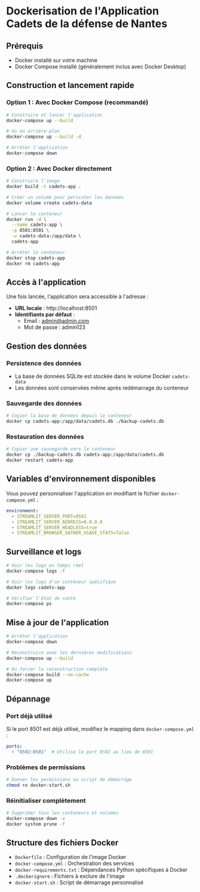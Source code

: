 # Dockerisation de l'Application Cadets de la défense de Nantes

## Prérequis

- Docker installé sur votre machine
- Docker Compose installé (généralement inclus avec Docker Desktop)

## Construction et lancement rapide

### Option 1 : Avec Docker Compose (recommandé)

```bash
# Construire et lancer l'application
docker-compose up --build

# Ou en arrière-plan
docker-compose up --build -d

# Arrêter l'application
docker-compose down
```

### Option 2 : Avec Docker directement

```bash
# Construire l'image
docker build -t cadets-app .

# Créer un volume pour persister les données
docker volume create cadets-data

# Lancer le conteneur
docker run -d \
  --name cadets-app \
  -p 8501:8501 \
  -v cadets-data:/app/data \
  cadets-app

# Arrêter le conteneur
docker stop cadets-app
docker rm cadets-app
```

## Accès à l'application

Une fois lancée, l'application sera accessible à l'adresse :
- **URL locale** : http://localhost:8501
- **Identifiants par défaut** :
  - Email : admin@admin.com
  - Mot de passe : admin123

## Gestion des données

### Persistence des données
- La base de données SQLite est stockée dans le volume Docker `cadets-data`
- Les données sont conservées même après redémarrage du conteneur

### Sauvegarde des données
```bash
# Copier la base de données depuis le conteneur
docker cp cadets-app:/app/data/cadets.db ./backup-cadets.db
```

### Restauration des données
```bash
# Copier une sauvegarde vers le conteneur
docker cp ./backup-cadets.db cadets-app:/app/data/cadets.db
docker restart cadets-app
```

## Variables d'environnement disponibles

Vous pouvez personnaliser l'application en modifiant le fichier `docker-compose.yml` :

```yaml
environment:
  - STREAMLIT_SERVER_PORT=8501
  - STREAMLIT_SERVER_ADDRESS=0.0.0.0
  - STREAMLIT_SERVER_HEADLESS=true
  - STREAMLIT_BROWSER_GATHER_USAGE_STATS=false
```

## Surveillance et logs

```bash
# Voir les logs en temps réel
docker-compose logs -f

# Voir les logs d'un conteneur spécifique
docker logs cadets-app

# Vérifier l'état de santé
docker-compose ps
```

## Mise à jour de l'application

```bash
# Arrêter l'application
docker-compose down

# Reconstruire avec les dernières modifications
docker-compose up --build

# Ou forcer la reconstruction complète
docker-compose build --no-cache
docker-compose up
```

## Dépannage

### Port déjà utilisé
Si le port 8501 est déjà utilisé, modifiez le mapping dans `docker-compose.yml` :
```yaml
ports:
  - "8502:8501"  # Utilise le port 8502 au lieu de 8501
```

### Problèmes de permissions
```bash
# Donner les permissions au script de démarrage
chmod +x docker-start.sh
```

### Réinitialiser complètement
```bash
# Supprimer tous les conteneurs et volumes
docker-compose down -v
docker system prune -f
```

## Structure des fichiers Docker

- `Dockerfile` : Configuration de l'image Docker
- `docker-compose.yml` : Orchestration des services
- `docker-requirements.txt` : Dépendances Python spécifiques à Docker
- `.dockerignore` : Fichiers à exclure de l'image
- `docker-start.sh` : Script de démarrage personnalisé